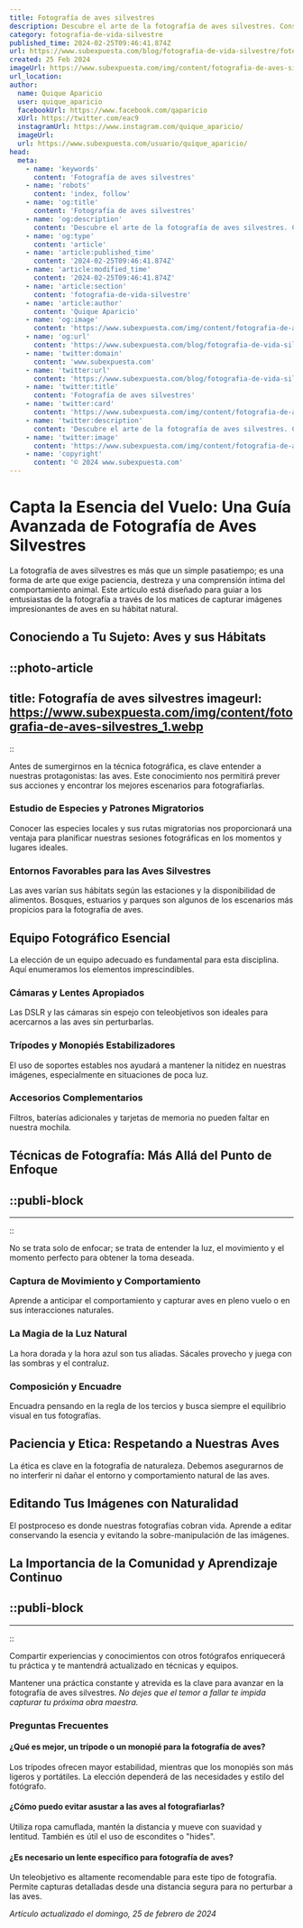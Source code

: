 ```yaml
---
title: Fotografía de aves silvestres
description: Descubre el arte de la fotografía de aves silvestres. Consejos y técnicas para capturar la belleza natural en su hábitat.
category: fotografia-de-vida-silvestre
published_time: 2024-02-25T09:46:41.874Z
url: https://www.subexpuesta.com/blog/fotografia-de-vida-silvestre/fotografia-de-aves-silvestres
created: 25 Feb 2024
imageUrl: https://www.subexpuesta.com/img/content/fotografia-de-aves-silvestres_1.webp
url_location:
author:
  name: Quique Aparicio
  user: quique_aparicio
  facebookUrl: https://www.facebook.com/qaparicio
  xUrl: https://twitter.com/eac9
  instagramUrl: https://www.instagram.com/quique_aparicio/
  imageUrl: 
  url: https://www.subexpuesta.com/usuario/quique_aparicio/
head:
  meta:
    - name: 'keywords'
      content: 'Fotografía de aves silvestres'
    - name: 'robots'
      content: 'index, follow'
    - name: 'og:title'
      content: 'Fotografía de aves silvestres'
    - name: 'og:description'
      content: 'Descubre el arte de la fotografía de aves silvestres. Consejos y técnicas para capturar la belleza natural en su hábitat.'
    - name: 'og:type'
      content: 'article'
    - name: 'article:published_time'
      content: '2024-02-25T09:46:41.874Z'
    - name: 'article:modified_time'
      content: '2024-02-25T09:46:41.874Z'
    - name: 'article:section'
      content: 'fotografia-de-vida-silvestre'
    - name: 'article:author'
      content: 'Quique Aparicio'
    - name: 'og:image'
      content: 'https://www.subexpuesta.com/img/content/fotografia-de-aves-silvestres_1.webp'
    - name: 'og:url'
      content: 'https://www.subexpuesta.com/blog/fotografia-de-vida-silvestre/fotografia-de-aves-silvestres'
    - name: 'twitter:domain'
      content: 'www.subexpuesta.com'
    - name: 'twitter:url'
      content: 'https://www.subexpuesta.com/blog/fotografia-de-vida-silvestre/fotografia-de-aves-silvestres'
    - name: 'twitter:title'
      content: 'Fotografía de aves silvestres'
    - name: 'twitter:card'
      content: 'https://www.subexpuesta.com/img/content/fotografia-de-aves-silvestres_1.webp'
    - name: 'twitter:description'
      content: 'Descubre el arte de la fotografía de aves silvestres. Consejos y técnicas para capturar la belleza natural en su hábitat.'
    - name: 'twitter:image'
      content: 'https://www.subexpuesta.com/img/content/fotografia-de-aves-silvestres_1.webp'
    - name: 'copyright'
      content: '© 2024 www.subexpuesta.com'
---
```

# Capta la Esencia del Vuelo: Una Guía Avanzada de Fotografía de Aves Silvestres

La fotografía de aves silvestres es más que un simple pasatiempo; es una forma de arte que exige paciencia, destreza y una comprensión íntima del comportamiento animal. Este artículo está diseñado para guiar a los entusiastas de la fotografía a través de los matices de capturar imágenes impresionantes de aves en su hábitat natural.

## Conociendo a Tu Sujeto: Aves y sus Hábitats

::photo-article
---
title: Fotografía de aves silvestres
imageurl: https://www.subexpuesta.com/img/content/fotografia-de-aves-silvestres_1.webp
---
::


Antes de sumergirnos en la técnica fotográfica, es clave entender a nuestras protagonistas: las aves. Este conocimiento nos permitirá prever sus acciones y encontrar los mejores escenarios para fotografiarlas.

### Estudio de Especies y Patrones Migratorios
Conocer las especies locales y sus rutas migratorias nos proporcionará una ventaja para planificar nuestras sesiones fotográficas en los momentos y lugares ideales.

### Entornos Favorables para las Aves Silvestres
Las aves varían sus hábitats según las estaciones y la disponibilidad de alimentos. Bosques, estuarios y parques son algunos de los escenarios más propicios para la fotografía de aves.

## Equipo Fotográfico Esencial
La elección de un equipo adecuado es fundamental para esta disciplina. Aquí enumeramos los elementos imprescindibles.

### Cámaras y Lentes Apropiados
Las DSLR y las cámaras sin espejo con teleobjetivos son ideales para acercarnos a las aves sin perturbarlas.

### Trípodes y Monopiés Estabilizadores
El uso de soportes estables nos ayudará a mantener la nitidez en nuestras imágenes, especialmente en situaciones de poca luz.

### Accesorios Complementarios
Filtros, baterías adicionales y tarjetas de memoria no pueden faltar en nuestra mochila.

## Técnicas de Fotografía: Más Allá del Punto de Enfoque

  ::publi-block
  ---
  ---
  ::
  
  
No se trata solo de enfocar; se trata de entender la luz, el movimiento y el momento perfecto para obtener la toma deseada.

### Captura de Movimiento y Comportamiento
Aprende a anticipar el comportamiento y capturar aves en pleno vuelo o en sus interacciones naturales.

### La Magia de la Luz Natural
La hora dorada y la hora azul son tus aliadas. Sácales provecho y juega con las sombras y el contraluz.

### Composición y Encuadre 
Encuadra pensando en la regla de los tercios y busca siempre el equilibrio visual en tus fotografías.

## Paciencia y Etica: Respetando a Nuestras Aves
La ética es clave en la fotografía de naturaleza. Debemos asegurarnos de no interferir ni dañar el entorno y comportamiento natural de las aves.

## Editando Tus Imágenes con Naturalidad
El postproceso es donde nuestras fotografías cobran vida. Aprende a editar conservando la esencia y evitando la sobre-manipulación de las imágenes.

## La Importancia de la Comunidad y Aprendizaje Continuo

  ::publi-block
  ---
  ---
  ::
  
  
Compartir experiencias y conocimientos con otros fotógrafos enriquecerá tu práctica y te mantendrá actualizado en técnicas y equipos.

Mantener una práctica constante y atrevida es la clave para avanzar en la fotografía de aves silvestres. *No dejes que el temor a fallar te impida capturar tu próxima obra maestra.*

### Preguntas Frecuentes

#### ¿Qué es mejor, un trípode o un monopié para la fotografía de aves?
Los trípodes ofrecen mayor estabilidad, mientras que los monopiés son más ligeros y portátiles. La elección dependerá de las necesidades y estilo del fotógrafo.

#### ¿Cómo puedo evitar asustar a las aves al fotografiarlas?
Utiliza ropa camuflada, mantén la distancia y mueve con suavidad y lentitud. También es útil el uso de escondites o "hides".

#### ¿Es necesario un lente específico para fotografía de aves?
Un teleobjetivo es altamente recomendable para este tipo de fotografía. Permite capturas detalladas desde una distancia segura para no perturbar a las aves.

_Artículo actualizado el domingo, 25 de febrero de 2024_